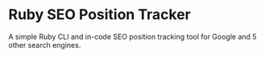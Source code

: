 # Ruby SEO Position Tracker

A simple Ruby CLI and in-code SEO position tracking tool for Google and 5 other search engines.

